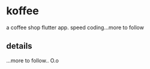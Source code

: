 # koffee

a coffee shop flutter app. speed coding...more to follow

## details
 ...more to follow..
 O.o